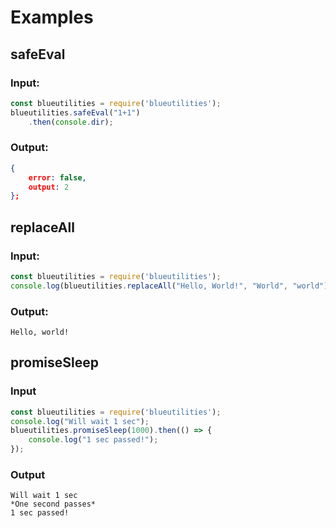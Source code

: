 # Examples

## safeEval
### Input:
```js
const blueutilities = require('blueutilities');
blueutilities.safeEval("1+1")
    .then(console.dir);
```
### Output:
```json
{
    error: false,
    output: 2
};
```
## replaceAll
### Input:
```js
const blueutilities = require('blueutilities');
console.log(blueutilities.replaceAll("Hello, World!", "World", "world"));
```
### Output:
```
Hello, world!
```
## promiseSleep
### Input
```js
const blueutilities = require('blueutilities');
console.log("Will wait 1 sec");
blueutilities.promiseSleep(1000).then(() => {
    console.log("1 sec passed!");
});
```
### Output
```
Will wait 1 sec
*One second passes*
1 sec passed!
```

<!-- TODO: Add random -->